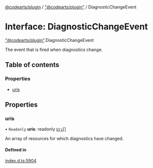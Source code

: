 [@codearts/plugin](../README.md) / ["@codearts/plugin"](../modules/_codearts_plugin_.md) / DiagnosticChangeEvent

# Interface: DiagnosticChangeEvent

["@codearts/plugin"](../modules/_codearts_plugin_.md).DiagnosticChangeEvent

The event that is fired when diagnostics change.

## Table of contents

### Properties

- [uris](codearts_plugin_.DiagnosticChangeEvent.md#uris)

## Properties

### uris

• `Readonly` **uris**: readonly [`Uri`](../classes/codearts_plugin_.Uri.md)[]

An array of resources for which diagnostics have changed.

#### Defined in

[index.d.ts:5904](https://github.com/xyz-fish/cloudide-plugin-api/blob/9927cd6/index.d.ts#L5904)
